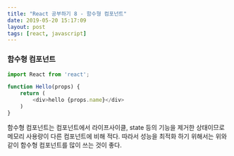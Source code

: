 ```yaml
---
title: "React 공부하기 8 - 함수형 컴포넌트"
date: 2019-05-20 15:17:09
layout: post
tags: [react, javascript]
---
```


### 함수형 컴포넌트

```javascript
import React from 'react';

function Hello(props) {
    return (
        <div>hello {props.name}</div>
    )
}
```

함수형 컴포넌트는 컴포넌트에서 라이프사이클, state 등의 기능을 제거한 상태이므로 메모리 사용량이 다른 컴포넌트에 비해 적다. 따라서 성능을 최적화 하기 위해서는 위와 같이 함수형 컴포넌트를 많이 쓰는 것이 좋다.